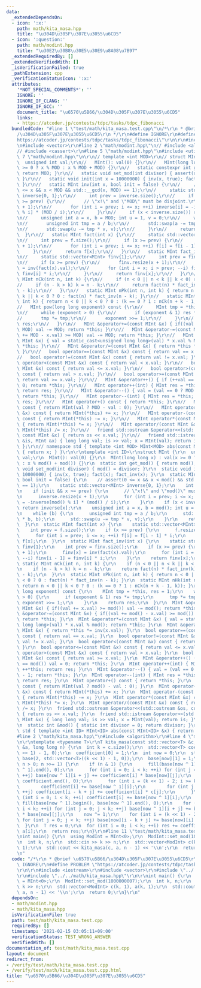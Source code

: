 ```yaml
---
data:
  _extendedDependsOn:
  - icon: ':x:'
    path: math/kita_masa.hpp
    title: "\u304D\u305F\u307E\u3055\u6CD5"
  - icon: ':question:'
    path: math/modint.hpp
    title: "\u30E2\u30B8\u30E5\u30E9\u8A08\u7B97"
  _extendedRequiredBy: []
  _extendedVerifiedWith: []
  _isVerificationFailed: true
  _pathExtension: cpp
  _verificationStatusIcon: ':x:'
  attributes:
    '*NOT_SPECIAL_COMMENTS*': ''
    IGNORE: ''
    IGNORE_IF_CLANG: ''
    IGNORE_IF_GCC: ''
    document_title: "\u6570\u5B66/\u304D\u305F\u307E\u3055\u6CD5"
    links:
    - https://atcoder.jp/contests/tdpc/tasks/tdpc_fibonacci
  bundledCode: "#line 1 \"test/math/kita_masa.test.cpp\"\n/*\r\n * @brief \u6570\u5B66\
    /\u304D\u305F\u307E\u3055\u6CD5\r\n */\r\n#define IGNORE\r\n#define PROBLEM \"\
    https://atcoder.jp/contests/tdpc/tasks/tdpc_fibonacci\"\r\n\r\n#include <iostream>\r\
    \n#include <vector>\r\n#line 2 \"math/modint.hpp\"\n// #include <algorithm>\r\n\
    // #include <cassert>\r\n#line 5 \"math/modint.hpp\"\n#include <utility>\r\n#line\
    \ 7 \"math/modint.hpp\"\n\r\n// template <int MOD>\r\n// struct MInt {\r\n// \
    \  unsigned int val;\r\n//   MInt(): val(0) {}\r\n//   MInt(long long x) : val(x\
    \ >= 0 ? x % MOD : x % MOD + MOD) {}\r\n//   static constexpr int get_mod() {\
    \ return MOD; }\r\n//   static void set_mod(int divisor) { assert(divisor == MOD);\
    \ }\r\n//   static void init(int x = 10000000) { inv(x, true); fact(x); fact_inv(x);\
    \ }\r\n//   static MInt inv(int x, bool init = false) {\r\n//     // assert(0\
    \ <= x && x < MOD && std::__gcd(x, MOD) == 1);\r\n//     static std::vector<MInt>\
    \ inverse{0, 1};\r\n//     int prev = inverse.size();\r\n//     if (init && x\
    \ >= prev) {\r\n//       // \"x!\" and \"MOD\" must be disjoint.\r\n//       inverse.resize(x\
    \ + 1);\r\n//       for (int i = prev; i <= x; ++i) inverse[i] = -inverse[MOD\
    \ % i] * (MOD / i);\r\n//     }\r\n//     if (x < inverse.size()) return inverse[x];\r\
    \n//     unsigned int a = x, b = MOD; int u = 1, v = 0;\r\n//     while (b) {\r\
    \n//       unsigned int tmp = a / b;\r\n//       std::swap(a -= tmp * b, b);\r\
    \n//       std::swap(u -= tmp * v, v);\r\n//     }\r\n//     return u;\r\n// \
    \  }\r\n//   static MInt fact(int x) {\r\n//     static std::vector<MInt> f{1};\r\
    \n//     int prev = f.size();\r\n//     if (x >= prev) {\r\n//       f.resize(x\
    \ + 1);\r\n//       for (int i = prev; i <= x; ++i) f[i] = f[i - 1] * i;\r\n//\
    \     }\r\n//     return f[x];\r\n//   }\r\n//   static MInt fact_inv(int x) {\r\
    \n//     static std::vector<MInt> finv{1};\r\n//     int prev = finv.size();\r\
    \n//     if (x >= prev) {\r\n//       finv.resize(x + 1);\r\n//       finv[x]\
    \ = inv(fact(x).val);\r\n//       for (int i = x; i > prev; --i) finv[i - 1] =\
    \ finv[i] * i;\r\n//     }\r\n//     return finv[x];\r\n//   }\r\n//   static\
    \ MInt nCk(int n, int k) {\r\n//     if (n < 0 || n < k || k < 0) return 0;\r\n\
    //     if (n - k > k) k = n - k;\r\n//     return fact(n) * fact_inv(k) * fact_inv(n\
    \ - k);\r\n//   }\r\n//   static MInt nPk(int n, int k) { return n < 0 || n <\
    \ k || k < 0 ? 0 : fact(n) * fact_inv(n - k); }\r\n//   static MInt nHk(int n,\
    \ int k) { return n < 0 || k < 0 ? 0 : (k == 0 ? 1 : nCk(n + k - 1, k)); }\r\n\
    //   MInt pow(long long exponent) const {\r\n//     MInt tmp = *this, res = 1;\r\
    \n//     while (exponent > 0) {\r\n//       if (exponent & 1) res *= tmp;\r\n\
    //       tmp *= tmp;\r\n//       exponent >>= 1;\r\n//     }\r\n//     return\
    \ res;\r\n//   }\r\n//   MInt &operator+=(const MInt &x) { if((val += x.val) >=\
    \ MOD) val -= MOD; return *this; }\r\n//   MInt &operator-=(const MInt &x) { if((val\
    \ += MOD - x.val) >= MOD) val -= MOD; return *this; }\r\n//   MInt &operator*=(const\
    \ MInt &x) { val = static_cast<unsigned long long>(val) * x.val % MOD; return\
    \ *this; }\r\n//   MInt &operator/=(const MInt &x) { return *this *= inv(x.val);\
    \ }\r\n//   bool operator==(const MInt &x) const { return val == x.val; }\r\n\
    //   bool operator!=(const MInt &x) const { return val != x.val; }\r\n//   bool\
    \ operator<(const MInt &x) const { return val < x.val; }\r\n//   bool operator<=(const\
    \ MInt &x) const { return val <= x.val; }\r\n//   bool operator>(const MInt &x)\
    \ const { return val > x.val; }\r\n//   bool operator>=(const MInt &x) const {\
    \ return val >= x.val; }\r\n//   MInt &operator++() { if (++val == MOD) val =\
    \ 0; return *this; }\r\n//   MInt operator++(int) { MInt res = *this; ++*this;\
    \ return res; }\r\n//   MInt &operator--() { val = (val == 0 ? MOD : val) - 1;\
    \ return *this; }\r\n//   MInt operator--(int) { MInt res = *this; --*this; return\
    \ res; }\r\n//   MInt operator+() const { return *this; }\r\n//   MInt operator-()\
    \ const { return MInt(val ? MOD - val : 0); }\r\n//   MInt operator+(const MInt\
    \ &x) const { return MInt(*this) += x; }\r\n//   MInt operator-(const MInt &x)\
    \ const { return MInt(*this) -= x; }\r\n//   MInt operator*(const MInt &x) const\
    \ { return MInt(*this) *= x; }\r\n//   MInt operator/(const MInt &x) const { return\
    \ MInt(*this) /= x; }\r\n//   friend std::ostream &operator<<(std::ostream &os,\
    \ const MInt &x) { return os << x.val; }\r\n//   friend std::istream &operator>>(std::istream\
    \ &is, MInt &x) { long long val; is >> val; x = MInt(val); return is; }\r\n//\
    \ };\r\n// namespace std { template <int MOD> MInt<MOD> abs(const MInt<MOD> &x)\
    \ { return x; } }\r\n\r\ntemplate <int ID>\r\nstruct MInt {\r\n  unsigned int\
    \ val;\r\n  MInt(): val(0) {}\r\n  MInt(long long x) : val(x >= 0 ? x % mod()\
    \ : x % mod() + mod()) {}\r\n  static int get_mod() { return mod(); }\r\n  static\
    \ void set_mod(int divisor) { mod() = divisor; }\r\n  static void init(int x =\
    \ 10000000) { inv(x, true); fact(x); fact_inv(x); }\r\n  static MInt inv(int x,\
    \ bool init = false) {\r\n    // assert(0 <= x && x < mod() && std::__gcd(x, mod())\
    \ == 1);\r\n    static std::vector<MInt> inverse{0, 1};\r\n    int prev = inverse.size();\r\
    \n    if (init && x >= prev) {\r\n      // \"x!\" and \"mod()\" must be disjoint.\r\
    \n      inverse.resize(x + 1);\r\n      for (int i = prev; i <= x; ++i) inverse[i]\
    \ = -inverse[mod() % i] * (mod() / i);\r\n    }\r\n    if (x < inverse.size())\
    \ return inverse[x];\r\n    unsigned int a = x, b = mod(); int u = 1, v = 0;\r\
    \n    while (b) {\r\n      unsigned int tmp = a / b;\r\n      std::swap(a -= tmp\
    \ * b, b);\r\n      std::swap(u -= tmp * v, v);\r\n    }\r\n    return u;\r\n\
    \  }\r\n  static MInt fact(int x) {\r\n    static std::vector<MInt> f{1};\r\n\
    \    int prev = f.size();\r\n    if (x >= prev) {\r\n      f.resize(x + 1);\r\n\
    \      for (int i = prev; i <= x; ++i) f[i] = f[i - 1] * i;\r\n    }\r\n    return\
    \ f[x];\r\n  }\r\n  static MInt fact_inv(int x) {\r\n    static std::vector<MInt>\
    \ finv{1};\r\n    int prev = finv.size();\r\n    if (x >= prev) {\r\n      finv.resize(x\
    \ + 1);\r\n      finv[x] = inv(fact(x).val);\r\n      for (int i = x; i > prev;\
    \ --i) finv[i - 1] = finv[i] * i;\r\n    }\r\n    return finv[x];\r\n  }\r\n \
    \ static MInt nCk(int n, int k) {\r\n    if (n < 0 || n < k || k < 0) return 0;\r\
    \n    if (n - k > k) k = n - k;\r\n    return fact(n) * fact_inv(k) * fact_inv(n\
    \ - k);\r\n  }\r\n  static MInt nPk(int n, int k) { return n < 0 || n < k || k\
    \ < 0 ? 0 : fact(n) * fact_inv(n - k); }\r\n  static MInt nHk(int n, int k) {\
    \ return n < 0 || k < 0 ? 0 : (k == 0 ? 1 : nCk(n + k - 1, k)); }\r\n  MInt pow(long\
    \ long exponent) const {\r\n    MInt tmp = *this, res = 1;\r\n    while (exponent\
    \ > 0) {\r\n      if (exponent & 1) res *= tmp;\r\n      tmp *= tmp;\r\n     \
    \ exponent >>= 1;\r\n    }\r\n    return res;\r\n  }\r\n  MInt &operator+=(const\
    \ MInt &x) { if((val += x.val) >= mod()) val -= mod(); return *this; }\r\n  MInt\
    \ &operator-=(const MInt &x) { if((val += mod() - x.val) >= mod()) val -= mod();\
    \ return *this; }\r\n  MInt &operator*=(const MInt &x) { val = static_cast<unsigned\
    \ long long>(val) * x.val % mod(); return *this; }\r\n  MInt &operator/=(const\
    \ MInt &x) { return *this *= inv(x.val); }\r\n  bool operator==(const MInt &x)\
    \ const { return val == x.val; }\r\n  bool operator!=(const MInt &x) const { return\
    \ val != x.val; }\r\n  bool operator<(const MInt &x) const { return val < x.val;\
    \ }\r\n  bool operator<=(const MInt &x) const { return val <= x.val; }\r\n  bool\
    \ operator>(const MInt &x) const { return val > x.val; }\r\n  bool operator>=(const\
    \ MInt &x) const { return val >= x.val; }\r\n  MInt &operator++() { if (++val\
    \ == mod()) val = 0; return *this; }\r\n  MInt operator++(int) { MInt res = *this;\
    \ ++*this; return res; }\r\n  MInt &operator--() { val = (val == 0 ? mod() : val)\
    \ - 1; return *this; }\r\n  MInt operator--(int) { MInt res = *this; --*this;\
    \ return res; }\r\n  MInt operator+() const { return *this; }\r\n  MInt operator-()\
    \ const { return MInt(val ? mod() - val : 0); }\r\n  MInt operator+(const MInt\
    \ &x) const { return MInt(*this) += x; }\r\n  MInt operator-(const MInt &x) const\
    \ { return MInt(*this) -= x; }\r\n  MInt operator*(const MInt &x) const { return\
    \ MInt(*this) *= x; }\r\n  MInt operator/(const MInt &x) const { return MInt(*this)\
    \ /= x; }\r\n  friend std::ostream &operator<<(std::ostream &os, const MInt &x)\
    \ { return os << x.val; }\r\n  friend std::istream &operator>>(std::istream &is,\
    \ MInt &x) { long long val; is >> val; x = MInt(val); return is; }\r\nprivate:\r\
    \n  static int &mod() { static int divisor = 0; return divisor; }\r\n};\r\nnamespace\
    \ std { template <int ID> MInt<ID> abs(const MInt<ID> &x) { return x; } }\r\n\
    #line 2 \"math/kita_masa.hpp\"\n#include <algorithm>\r\n#line 4 \"math/kita_masa.hpp\"\
    \n\r\ntemplate <typename T>\r\nT kita_masa(const std::vector<T> &c, const std::vector<T>\
    \ &a, long long n) {\r\n  int k = c.size();\r\n  std::vector<T> coefficient((k\
    \ << 1) - 1, 0);\r\n  coefficient[0] = 1;\r\n  int now = 0;\r\n  std::vector<std::vector<T>>\
    \ base(2, std::vector<T>((k << 1) - 1, 0));\r\n  base[now][1] = 1;\r\n  for (;\
    \ n > 0; n >>= 1) {\r\n    if (n & 1) {\r\n      fill(base[now ^ 1].begin(), base[now\
    \ ^ 1].end(), 0);\r\n      for (int i = 0; i < k; ++i) for (int j = 0; j < k;\
    \ ++j) base[now ^ 1][i + j] += coefficient[i] * base[now][j];\r\n      fill(coefficient.begin(),\
    \ coefficient.end(), 0);\r\n      for (int i = (k << 1) - 2; i >= k; --i) {\r\n\
    \        coefficient[i] += base[now ^ 1][i];\r\n        for (int j = 0; j < k;\
    \ ++j) coefficient[i - k + j] += coefficient[i] * c[j];\r\n      }\r\n      for\
    \ (int i = 0; i < k; ++i) coefficient[i] += base[now ^ 1][i];\r\n    }\r\n   \
    \ fill(base[now ^ 1].begin(), base[now ^ 1].end(), 0);\r\n    for (int i = 0;\
    \ i < k; ++i) for (int j = 0; j < k; ++j) base[now ^ 1][i + j] += base[now][i]\
    \ * base[now][j];\r\n    now ^= 1;\r\n    for (int i = (k << 1) - 2; i >= k; --i)\
    \ for (int j = 0; j < k; ++j) base[now][i - k + j] += base[now][i] * c[j];\r\n\
    \  }\r\n  T res = 0;\r\n  for (int i = 0; i < k; ++i) res += coefficient[i] *\
    \ a[i];\r\n  return res;\r\n}\r\n#line 11 \"test/math/kita_masa.test.cpp\"\n\r\
    \nint main() {\r\n  using ModInt = MInt<0>;\r\n  ModInt::set_mod(1000000007);\r\
    \n  int k, n;\r\n  std::cin >> k >> n;\r\n  std::vector<ModInt> c(k, 1), a(k,\
    \ 1);\r\n  std::cout << kita_masa(c, a, n - 1) << '\\n';\r\n  return 0;\r\n}\r\
    \n"
  code: "/*\r\n * @brief \u6570\u5B66/\u304D\u305F\u307E\u3055\u6CD5\r\n */\r\n#define\
    \ IGNORE\r\n#define PROBLEM \"https://atcoder.jp/contests/tdpc/tasks/tdpc_fibonacci\"\
    \r\n\r\n#include <iostream>\r\n#include <vector>\r\n#include \"../../math/modint.hpp\"\
    \r\n#include \"../../math/kita_masa.hpp\"\r\n\r\nint main() {\r\n  using ModInt\
    \ = MInt<0>;\r\n  ModInt::set_mod(1000000007);\r\n  int k, n;\r\n  std::cin >>\
    \ k >> n;\r\n  std::vector<ModInt> c(k, 1), a(k, 1);\r\n  std::cout << kita_masa(c,\
    \ a, n - 1) << '\\n';\r\n  return 0;\r\n}\r\n"
  dependsOn:
  - math/modint.hpp
  - math/kita_masa.hpp
  isVerificationFile: true
  path: test/math/kita_masa.test.cpp
  requiredBy: []
  timestamp: '2021-02-15 03:05:11+09:00'
  verificationStatus: TEST_WRONG_ANSWER
  verifiedWith: []
documentation_of: test/math/kita_masa.test.cpp
layout: document
redirect_from:
- /verify/test/math/kita_masa.test.cpp
- /verify/test/math/kita_masa.test.cpp.html
title: "\u6570\u5B66/\u304D\u305F\u307E\u3055\u6CD5"
---
```

